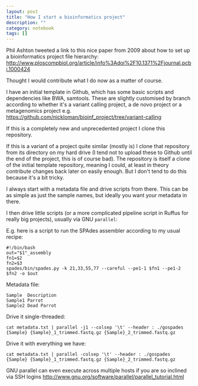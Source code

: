 ```yaml
---
layout: post
title: "How I start a bioinformatics project"
description: ""
category: notebook 
tags: []
---
```



Phil Ashton tweeted a link to this nice paper from 2009 about how to set up a bioinformatics project file hierarchy: <http://www.ploscompbiol.org/article/info%3Adoi%2F10.1371%2Fjournal.pcbi.1000424>

Thought I would contribute what I do now as a matter of course.

I have an initial template in Github, which has some basic scripts
and dependencies like BWA, samtools. These are slightly customised by branch according to whether it's a variant calling project, a de novo project or a metagenomics project e.g. <https://github.com/nickloman/bioinf_project/tree/variant-calling>

If this is a completely new and unprecedented project I clone this repository.

If this is a variant of a project quite similar (mostly is) I clone that repository from its directory on my hard drive (I tend not to upload these to Github until the end of the project, this is of course bad). The repository is itself a clone of the initial template repository, meaning I could, at least in theory contribute changes back later on easily enough. But I don't tend to do this because it's a bit tricky.

I always start with a metadata file and drive scripts from there. This can be as simple as just the sample names, but ideally you want your metadata in there.

I then drive little scripts (or a more complicated pipeline script in Ruffus for really big projects), usually via GNU `parallel`:

E.g. here is a script to run the SPAdes assembler according to my usual recipe:

	#!/bin/bash
	out="$1"_assembly
	fn1=$2
	fn2=$3
	spades/bin/spades.py -k 21,33,55,77 --careful --pe1-1 $fn1 --pe1-2 $fn2 -o $out

Metadata file:

	Sample	Description
	Sample1	Parrot
	Sample2	Dead Parrot

Drive it single-threaded:

	cat metadata.txt | parallel -j1 --colsep '\t' --header : ./gospades {Sample} {Sample}_1_trimmed.fastq.gz {Sample}_2_trimmed.fastq.gz

Drive it with everything we have:

	cat metadata.txt | parallel -colsep '\t' --header : ./gospades {Sample} {Sample}_1_trimmed.fastq.gz {Sample}_2_trimmed.fastq.gz

GNU parallel can even execute across multiple hosts if you are so inclined via SSH logins <http://www.gnu.org/software/parallel/parallel_tutorial.html>


